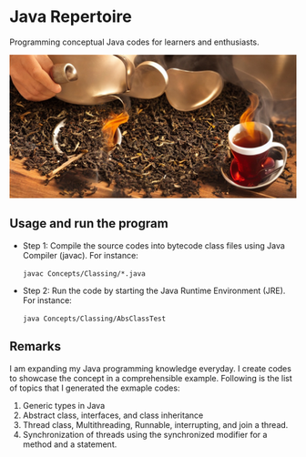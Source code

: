 # Java Repertoire 
Programming conceptual Java codes for learners and enthusiasts. 

![alt-text](https://github.com/nimamasoumi/Java_Repertoire/blob/main/java.jpeg?raw=true)


## Usage and run the program ##

- Step 1:
  Compile the source codes into bytecode class files using Java Compiler (javac). For instance:
  
  `javac Concepts/Classing/*.java`
  
  
- Step 2:
  Run the code by starting the Java Runtime Environment (JRE). For instance:
  
  `java Concepts/Classing/AbsClassTest`
  

## Remarks ##

I am expanding my Java programming knowledge everyday. I create codes to showcase the concept in a comprehensible example. Following is the list of topics that I generated the exmaple codes:

1. Generic types in Java
2. Abstract class, interfaces, and class inheritance
3. Thread class, Multithreading, Runnable, interrupting, and join a thread.
4. Synchronization of threads using the synchronized modifier for a method and a statement.

